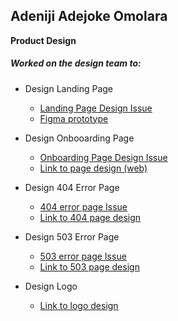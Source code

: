 ## Adeniji Adejoke Omolara
 __Product Design__

##### Worked on the design team to:

* Design Landing Page <br>
    - [Landing Page Design Issue](https://github.com/zuri-training/kk-website/issues/5 )
    - [Figma prototype](https://www.figma.com/proto/GbL8dOnV9ar6MsEAtfGyoa/kampus-connect-drafts?page-id=549%3A433&node-id=1065%3A2176&viewport=1409%2C987%2C0.03&scaling=min-zoom&starting-point-node-id=1014%3A9418)
    
* Design Onbooarding Page <br>
    - [Onboarding Page Design Issue](https://github.com/zuri-training/kk-platform_fe/issues/6 )
    - [Link to page design (web)](https://www.figma.com/proto/GbL8dOnV9ar6MsEAtfGyoa/kampus-connect-drafts?page-id=549%3A433&node-id=1014%3A9409&viewport=2507%2C1441%2C0.06&scaling=scale-down&starting-point-node-id=1014%3A9418)

* Design 404 Error Page <br>
    - [404 error page Issue](https://github.com/zuri-training/kk-platform_fe/issues/15)
    - [Link to 404 page design](https://www.figma.com/proto/GbL8dOnV9ar6MsEAtfGyoa/kampus-connect-drafts?page-id=549%3A433&node-id=1014%3A6036&viewport=2507%2C1441%2C0.06&scaling=scale-down&starting-point-node-id=1014%3A6036&show-proto-sidebar=1)
 
 * Design 503 Error Page <br>
    - [503 error page Issue](https://github.com/zuri-training/kk-platform_fe/issues/14)
    - [Link to 503 page design](https://www.figma.com/proto/GbL8dOnV9ar6MsEAtfGyoa/kampus-connect-drafts?page-id=549%3A433&node-id=1014%3A6081&viewport=3330%2C2520%2C0.13&scaling=scale-down&starting-point-node-id=1014%3A6081&show-proto-sidebar=1)
    
 * Design Logo
    - [Link to logo design](https://www.figma.com/proto/11Ilvfxc0OiW8oENrk67s8/campus-connect?page-id=0%3A1&node-id=2%3A15&viewport=-56%2C334%2C0.25&scaling=min-zoom&starting-point-node-id=2%3A15)
